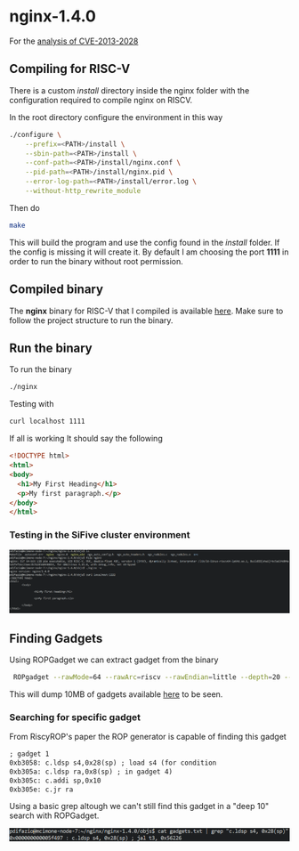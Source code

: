 nginx-1.4.0
===========

For the [analysis of CVE-2013-2028](https://www.vnsecurity.net/research/2013/05/21/analysis-of-nginx-cve-2013-2028.html)

## Compiling for RISC-V

There is a custom _install_ directory inside the nginx folder with the configuration required to compile nginx on RISCV.

In the root directory configure the environment in this way

```bash
./configure \
    --prefix=<PATH>/install \
    --sbin-path=<PATH>/install \
    --conf-path=<PATH>/install/nginx.conf \
    --pid-path=<PATH>/install/nginx.pid \
    --error-log-path=<PATH>/install/error.log \
    --without-http_rewrite_module
```

Then do 

```bash
make
```

This will build the program and use the config found in the _install_ folder. If the config is missing it will create it. By default I am choosing the port **1111** in order to run the binary without root permission.

## Compiled binary
The **nginx** binary for RISC-V that I compiled is available [here](https://github.com/BlessedRebuS/RISCV-Attacks/blob/main/nginx-1.4.0/objs/nginx). Make sure to follow the project structure to run the binary.

## Run the binary
To run the binary

```bash
./nginx
```

Testing with

```bash
curl localhost 1111
```

If all is working It should say the following

```html
<!DOCTYPE html>
<html>
<body>
  <h1>My First Heading</h1>
  <p>My first paragraph.</p>
</body>
</html>
```

### Testing in the SiFive cluster environment

<img src='../img/nginx.png' width='1000'>

## Finding Gadgets

Using ROPGadget we can extract gadget from the binary

```bash
 ROPgadget --rawMode=64 --rawArc=riscv --rawEndian=little --depth=20 --binary=nginx
 ```

This will dump 10MB of gadgets available [here](https://github.com/BlessedRebuS/RISCV-Attacks/blob/main/nginx-1.4.0/gadgets.txt) to be seen.


### Searching for specific gadget

From RiscyROP's paper the ROP generator is capable of finding this gadget

```
; gadget 1
0xb3058: c.ldsp s4,0x28(sp) ; load s4 (for condition
0xb305a: c.ldsp ra,0x8(sp) ; in gadget 4)
0xb305c: c.addi sp,0x10
0xb305e: c.jr ra
```

Using a basic grep altough we can't still find this gadget in a "deep 10" search with ROPGadget.

<img src='../img/grep.png' width='1000'>
